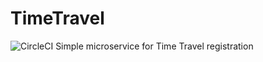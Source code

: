 # TimeTravel
![CircleCI](https://circleci.com/gh/TadeuBraga/TimeTravel/tree/master.svg?style=svg)
Simple microservice for Time Travel registration
